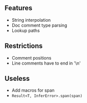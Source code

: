 ## Features
- String interpolation
- Doc comment type parsing
- Lookup paths

## Restrictions
- Comment positions
- Line comments have to end in '\n'

## Useless
- Add macros for span
- `Result<T, InferError>.span(span)`
